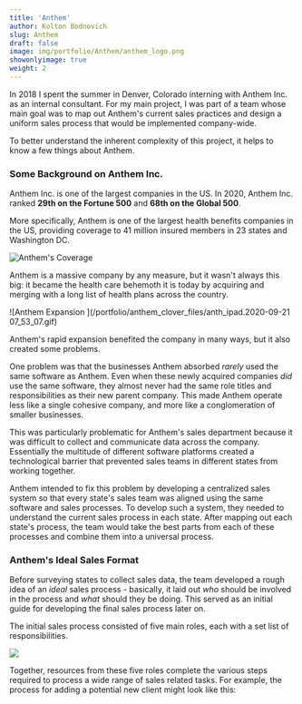 ```yaml
---
title: 'Anthem'
author: Kolton Bodnovich
slug: Anthem
draft: false
image: img/portfolio/Anthem/anthem_logo.png
showonlyimage: true
weight: 2
---
```

In 2018 I spent the summer in Denver, Colorado interning with Anthem Inc. as an internal consultant. For my main project, I was part of a team whose main goal was to map out Anthem's current sales practices and design a uniform sales process that would be implemented company-wide. 

To better understand the inherent complexity of this project, it helps to know a few things about Anthem.

### Some Background on Anthem Inc.

Anthem Inc. is one of the largest companies in the US. In 2020, Anthem Inc. ranked **29th on the Fortune 500** and **68th on the Global 500**.

More specifically, Anthem is one of the largest health benefits companies in the US, providing coverage to 41 million insured members in 23 states and Washington DC.

![Anthem's Coverage](/portfolio/anthem_clover_files/anthem_coverage.jpg)

Anthem is a massive company by any measure, but it wasn't always this big: it became the health care behemoth it is today by acquiring and merging with a long list of health plans across the country.

![Anthem Expansion ](/portfolio/anthem_clover_files/anth_ipad.2020-09-21 07_53_07.gif)

Anthem's rapid expansion benefited the company in many ways, but it also created some problems.

One problem was that the businesses Anthem absorbed *rarely* used the same software as Anthem. Even when these newly acquired companies *did* use the same software, they almost never had the same role titles and responsibilities as their new parent company. This made Anthem operate less like a single cohesive company, and more like a conglomeration of smaller businesses. 

This was particularly problematic for Anthem's sales department because it was difficult to collect and communicate data across the company. Essentially the multitude of different software platforms created a technological barrier that prevented sales teams in different states from working together.

Anthem intended to fix this problem by developing a centralized sales system so that every state's sales team was aligned using the same software and sales processes. To develop such a system, they needed to understand the current sales process in each state. After mapping out each state's process, the team would take the best parts from each of these processes and combine them into a universal process.

### Anthem's Ideal Sales Format 

Before surveying states to collect sales data, the team developed a rough idea of an *ideal* sales process - basically, it laid out *who* should be involved in the process and *what* should they be doing. This served as an initial guide for developing the final sales process later on.

The initial sales process consisted of five main roles, each with a set list of responsibilities.

![](/portfolio/anthem_clover_files/anthem_ideal_sales_people.jpg)

Together, resources from these five roles complete the various steps required to process a wide range of sales related tasks. For example, the process for adding a potential new client might look like this: 




